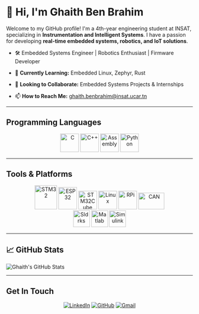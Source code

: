# 👋 Hi, I'm Ghaith Ben Brahim
Welcome to my GitHub profile! I'm a 4th-year engineering student at INSAT, specializing in **Instrumentation and Intelligent Systems**. I have a passion for developing **real-time embedded systems, robotics, and IoT solutions**.  
- 🛠️ Embedded Systems Engineer | Robotics Enthusiast | Firmware Developer  

- 🌱 **Currently Learning:** Embedded Linux, Zephyr, Rust  
- 👯 **Looking to Collaborate:** Embedded Systems Projects & Internships  
- 📫 **How to Reach Me:** ghaith.benbrahim@insat.ucar.tn

---

## Programming Languages
<p align="center">
<img width="50" height="50" src="https://upload.wikimedia.org/wikipedia/commons/thumb/1/18/C_Programming_Language.svg/570px-C_Programming_Language.svg.png?20201031132917" alt="C"/>
<img width="50" height="50" src="https://raw.githubusercontent.com/isocpp/logos/master/cpp_logo.png" alt="C++"/>
<img width="50" height="50" src="https://github.com/user-attachments/assets/9b89d3cc-a9e2-4e19-b559-9009a8b5a777" alt="Assembly"/>
<img width="50" height="50" src="https://www.svgrepo.com/show/452091/python.svg" alt="Python"/>
</p>

---

## Tools & Platforms
<p align="center">
<img width="60" height="65" src="https://github.com/user-attachments/assets/3be6c156-6cf4-4a45-b998-dbf3ed4a1903" alt="STM32"/>
<img width="50" height="60" src="https://pbs.twimg.com/profile_images/773245254979903488/yB0xE3NR_400x400.jpg" alt="ESP32"/>
<img width="50" height="50" src="https://encrypted-tbn0.gstatic.com/images?q=tbn:ANd9GcSEJPAyrjz46qzrUPgiYMUXFmLgKP0oTViw3tQjetPdmJg5PZfIp-OoL07DV_5Z5Pa3ow8&usqp=CAU" alt="STM32Cube"/>
<img width="50" height="50" src="https://upload.wikimedia.org/wikipedia/commons/thumb/3/35/Tux.svg/1727px-Tux.svg.png" alt="Linux"/>
<img width="50" height="50" src="https://upload.wikimedia.org/wikipedia/fr/thumb/3/3b/Raspberry_Pi_logo.svg/1200px-Raspberry_Pi_logo.svg.png" alt="RPi"/>
<img width="70" height="45" src="https://cdn.chipkin.com/assets/uploads/2018/Oct/Can_logo_26-13-54-46.png" alt="CAN"/>
<br>
<img width="45" height="45" src="https://banner2.cleanpng.com/20180425/kqw/ave9q5ayl.webp" alt="Sldrks"/>
<img width="45" height="45" src="https://upload.wikimedia.org/wikipedia/commons/thumb/2/21/Matlab_Logo.png/1200px-Matlab_Logo.png" alt="Matlab"/>
<img width="45" height="45" src="https://upload.wikimedia.org/wikipedia/commons/3/36/Simulink_Logo_%28non-wordmark%29.png" alt="Simulink"/>
</p>

---

## 📈 GitHub Stats
![Ghaith's GitHub Stats](https://github-readme-stats.vercel.app/api?username=GhaithhBenbrahim&show_icons=true&theme=radical)

---

## Get In Touch
<p align="center">
<a href="https://www.linkedin.com/in/ghaith-ben-brahim" target="_blank" rel="nofollow"><img alt="LinkedIn" src="https://img.shields.io/badge/Linkedin-0a66c2?style=for-the-badge&logo=linkedin&logoColor=white" /></a>
<a href="https://github.com/GhaithhBenbrahim" target="_blank" rel="nofollow"><img alt="GitHub" src="https://img.shields.io/badge/GitHub-100000?style=for-the-badge&logo=github&logoColor=white" /></a>
<a href="mailto:ghaith.benbrahim@insat.ucar.tn" target="_blank" rel="nofollow"><img alt="Gmail" src="https://img.shields.io/badge/Gmail-yellow?style=for-the-badge&logo=Gmail&logoColor=white"/></a>
</p>

